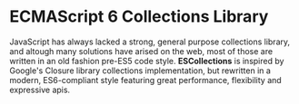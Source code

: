 # ECMAScript 6 Collections Library

JavaScript has always lacked a strong, general purpose collections library, and altough many solutions have arised on the web, most of those are written in an old fashion pre-ES5 code style. **ESCollections** is inspired by Google's Closure library collections implementation, but rewritten in a modern, ES6-compliant style featuring great performance, flexibility and expressive apis.
